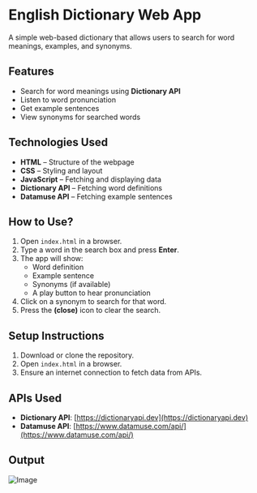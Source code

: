# **English Dictionary Web App**  
A simple web-based dictionary that allows users to search for word meanings, examples, and synonyms.  

##  Features  
-  Search for word meanings using **Dictionary API**  
-  Listen to word pronunciation  
-  Get example sentences  
-  View synonyms for searched words  

## **Technologies Used**  
- **HTML** – Structure of the webpage  
- **CSS** – Styling and layout  
- **JavaScript** – Fetching and displaying data  
- **Dictionary API** – Fetching word definitions  
- **Datamuse API** – Fetching example sentences  

##  **How to Use?**  
1. Open `index.html` in a browser.  
2. Type a word in the search box and press **Enter**.  
3. The app will show:  
   - Word definition  
   - Example sentence  
   - Synonyms (if available)  
   - A play button to hear pronunciation  
4. Click on a synonym to search for that word.  
5. Press the **(close)** icon to clear the search.  

## **Setup Instructions**  
1. Download or clone the repository.  
2. Open `index.html` in a browser.  
3. Ensure an internet connection to fetch data from APIs.

## **APIs Used**  
- **Dictionary API**: [https://dictionaryapi.dev](https://dictionaryapi.dev)  
- **Datamuse API**: [https://www.datamuse.com/api/](https://www.datamuse.com/api/)

## Output
![Image](https://github.com/user-attachments/assets/709a6661-12b5-4da0-8813-41c570540ced)

